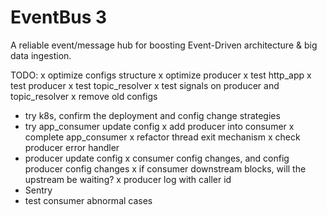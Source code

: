 # EventBus 3
A reliable event/message hub for boosting Event-Driven architecture &amp; big data ingestion.

TODO:
x optimize configs structure
x optimize producer
x test http_app
x test producer
x test topic_resolver
x test signals on producer and topic_resolver 
x remove old configs
- try k8s, confirm the deployment and config change strategies
- try app_consumer update config
x add producer into consumer
x complete app_consumer
x refactor thread exit mechanism
x check producer error handler
- producer update config
x consumer config changes, and config producer config changes
x if consumer downstream blocks, will the upstream be waiting? 
x producer log with caller id
- Sentry
- test consumer abnormal cases